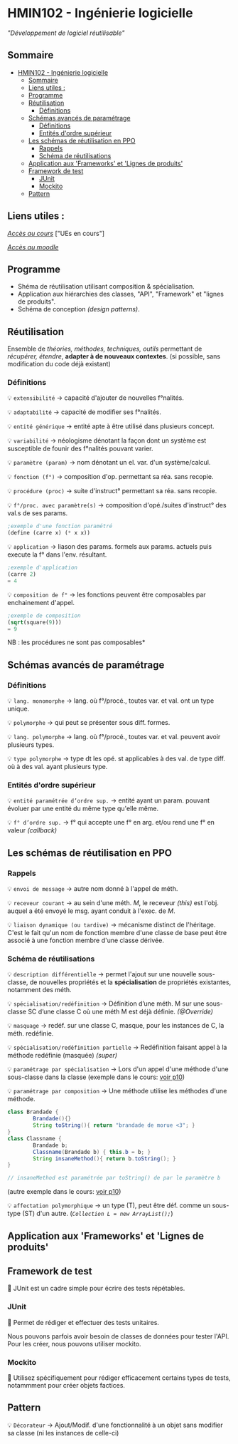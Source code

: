 # HMIN102 - Ingénierie logicielle

*"Développement de logiciel réutilisable"*

## Sommaire

- [HMIN102 - Ingénierie logicielle](#hmin102---ingénierie-logicielle)
	- [Sommaire](#sommaire)
	- [Liens utiles :](#liens-utiles-)
	- [Programme](#programme)
	- [Réutilisation](#réutilisation)
		- [Définitions](#définitions)
	- [Schémas avancés de paramétrage](#schémas-avancés-de-paramétrage)
		- [Définitions](#définitions-1)
		- [Entités d'ordre supérieur](#entités-dordre-supérieur)
	- [Les schémas de réutilisation en PPO](#les-schémas-de-réutilisation-en-ppo)
		- [Rappels](#rappels)
		- [Schéma de réutilisations](#schéma-de-réutilisations)
	- [Application aux 'Frameworks' et 'Lignes de produits'](#application-aux-frameworks-et-lignes-de-produits)
	- [Framework de test](#framework-de-test)
		- [JUnit](#junit)
		- [Mockito](#mockito)
	- [Pattern](#pattern)

## Liens utiles :

[*Accès au cours*](http://www.lirmm.fr/~dony/ "Accèder au cours") ["UEs en cours"]

[*Accès au moodle*](https://moodle.umontpellier.fr/course/view.php?id=5908 "Accèder au moodle")

## Programme

- Shéma de réutilisation utilisant composition & spécialisation.
- Application aux hiérarchies des classes, "API", "Framework" et "lignes de produits".
- Schéma de conception *(design patterns)*.

## Réutilisation

Ensemble de *théories, méthodes, techniques, outils* permettant de *récupérer, étendre*, **adapter à de nouveaux contextes**. (si possible, sans modification du code déjà existant)

### Définitions

:bulb: `extensibilité` &rarr; capacité d'ajouter de nouvelles f°nalités.

:bulb: `adaptabilité` &rarr; capacité de modifier ses f°nalités.

:bulb: `entité générique` &rarr; entité apte à être utilisé dans plusieurs concept.

:bulb: `variabilité` &rarr; néologisme dénotant la façon dont un système est susceptible de founir des f°nalités pouvant varier.

:bulb: `paramètre (param)` &rarr; nom dénotant un el. var. d'un système/calcul.

:bulb: `fonction (f°)` &rarr; composition d'op. permettant sa réa. sans recopie.

:bulb: `procédure (proc)` &rarr; suite d'instruct° permettant sa réa. sans recopie.

:bulb: `f°/proc. avec paramètre(s)` &rarr; composition d'opé./suites d'instruct° des val.s de ses params.

```scheme
;exemple d'une fonction paramétré
(define (carre x) (* x x))
```

:bulb: `application` &rarr; liason des params. formels aux params. actuels puis execute la f° dans l'env. résultant.

```scheme
;exemple d'application
(carre 2)
= 4
```

:bulb: `composition de f°` &rarr; les fonctions peuvent être composables par enchainement d'appel.

```scheme
;exemple de composition
(sqrt(square(9)))
= 9
```

NB : les procédures ne sont pas composables*

## Schémas avancés de paramétrage

### Définitions

:bulb: `lang. monomorphe` &rarr; lang. où f°/procé., toutes var. et val. ont un type unique.

:bulb: `polymorphe` &rarr; qui peut se présenter sous diff. formes.

:bulb: `lang. polymorphe` &rarr; lang. où f°/procé., toutes var. et val. peuvent avoir plusieurs types.

:bulb: `type polymorphe` &rarr; type dt les opé. st applicables à des val. de type diff. où à des val. ayant plusieurs type.

### Entités d'ordre supérieur

:bulb: `entité paramétrée d’ordre sup.` &rarr; entité ayant un param. pouvant évoluer par une entité du même type qu'elle même.

:bulb: `f° d’ordre sup.` &rarr; f° qui accepte une f° en arg. et/ou rend une f° en valeur *(callback)*

## Les schémas de réutilisation en PPO

### Rappels

:bulb: `envoi de message` &rarr; autre nom donné à l'appel de méth.

:bulb: `receveur courant` &rarr; au sein d'une méth. *M*, le receveur *(this)* est l'obj. auquel a été envoyé le msg. ayant conduit à l'exec. de *M*. 

:bulb: `liaison dynamique (ou tardive)` &rarr; mécanisme distinct de l'héritage. C'est le fait qu'un nom de fonction membre d'une classe de base peut être associé à une fonction membre d'une classe dérivée.

### Schéma de réutilisations

:bulb: `description différentielle` &rarr; permet l'ajout sur une nouvelle sous-classe, de nouvelles propriétés et la **spécialisation** de propriétés existantes, notamment des méth.

:bulb: `spécialisation/redéfinition` &rarr; Définition d’une méth. M sur une sous-classe SC d’une classe C où une méth M est déjà définie. *(@Override)*

:bulb: `masquage` &rarr; redéf. sur une classe C, masque, pour les instances de C, la méth. redéfinie.

:bulb: `spécialisation/redéfinition partielle` &rarr; Redéfinition faisant appel à la méthode redéfinie (masquée) *(super)*

:bulb: `paramétrage par spécialisation` &rarr; Lors d'un appel d'une méthode d'une sous-classe dans la classe (exemple dans le cours: [voir p10](https://github.com/DocAmaroo/M1Aigle/blob/master/HMIN102/cours/1_reuseAndFrameworks.pdf))

:bulb: `paramétrage par composition` &rarr; Une méthode utilise les méthodes d'une méthode.

```java
class Brandade {
		Brandade(){}
		String toString(){ return "brandade de morue <3"; }
}
class Classname {
		Brandade b;
		Classname(Brandade b) { this.b = b; }
		String insaneMethod(){ return b.toString(); }
}

// insaneMethod est paramétrée par toString() de par le paramètre b
```

(autre exemple dans le cours: [voir p10](https://github.com/DocAmaroo/M1Aigle/blob/master/HMIN102/cours/1_reuseAndFrameworks.pdf))

:bulb: `affectation polymorphique` &rarr; un type (T), peut être déf. comme un sous-type (ST) d'un autre. (*`Collection L = new ArrayList();`*)

## Application aux 'Frameworks' et 'Lignes de produits'

## Framework de test

:triangular_flag_on_post: JUnit est un cadre simple pour écrire des tests répétables.

### JUnit

:triangular_flag_on_post: Permet de rédiger et effectuer des tests unitaires. 

Nous pouvons parfois avoir besoin de classes de données pour tester l'API. Pour les créer, nous pouvons utiliser mockito.

### Mockito

:triangular_flag_on_post: Utilisez spécifiquement pour rédiger efficacement certains types de tests, notammment pour créer objets factices.


## Pattern

:bulb: `Décorateur` &rarr; Ajout/Modif. d'une fonctionnalité à un objet sans modifier sa classe (ni les instances de celle-ci)


